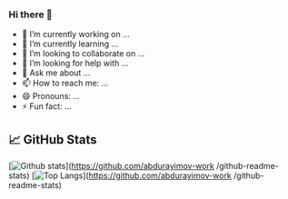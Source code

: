 ### Hi there 👋

<!--
**abdurayimov-work/abdurayimov-work** is a ✨ _special_ ✨ repository because its `README.md` (this file) appears on your GitHub profile.

Here are some ideas to get you started:
-->
- 🔭 I’m currently working on ...
- 🌱 I’m currently learning ...
- 👯 I’m looking to collaborate on ...
- 🤔 I’m looking for help with ...
- 💬 Ask me about ...
- 📫 How to reach me: ...
- 😄 Pronouns: ...
- ⚡ Fun fact: ...

## 📈 GitHub Stats

[![Github stats](https://github-readme-stats.vercel.app/api?username=abdurayimov-work&count_private=true&show_icons=true&include_all_commits=true&show_icons=true&hide_title=true&theme=gotham)](https://github.com/abdurayimov-work
/github-readme-stats)
[![Top Langs](https://github-readme-stats.vercel.app/api/top-langs/?username=abdurayimov-work&count_private=true&layout=compact&include_all_commits=true&show_icons=true&hide_title=true&theme=gotham)](https://github.com/abdurayimov-work
/github-readme-stats)
